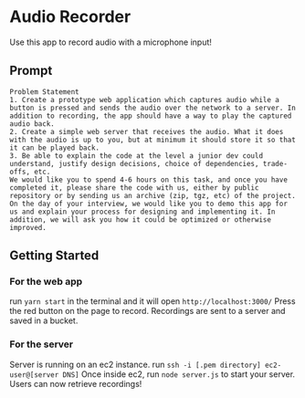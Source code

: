 # Audio Recorder

Use this app to record audio with a microphone input!

## Prompt
```
Problem Statement
1. Create a prototype web application which captures audio while a button is pressed and sends the audio over the network to a server. In addition to recording, the app should have a way to play the captured audio back.
2. Create a simple web server that receives the audio. What it does with the audio is up to you, but at minimum it should store it so that it can be played back.
3. Be able to explain the code at the level a junior dev could understand, justify design decisions, choice of dependencies, trade-offs, etc.
We would like you to spend 4-6 hours on this task, and once you have completed it, please share the code with us, either by public repository or by sending us an archive (zip, tgz, etc) of the project.
On the day of your interview, we would like you to demo this app for us and explain your process for designing and implementing it. In addition, we will ask you how it could be optimized or otherwise improved.
```

## Getting Started

### For the web app
run `yarn start` in the terminal and it will open `http://localhost:3000/`
Press the red button on the page to record. Recordings are sent to a server and saved in a bucket.

### For the server
Server is running on an ec2 instance.
run `ssh -i [.pem directory] ec2-user@[server DNS]`
Once inside ec2, run `node server.js` to start your server.
Users can now retrieve recordings!